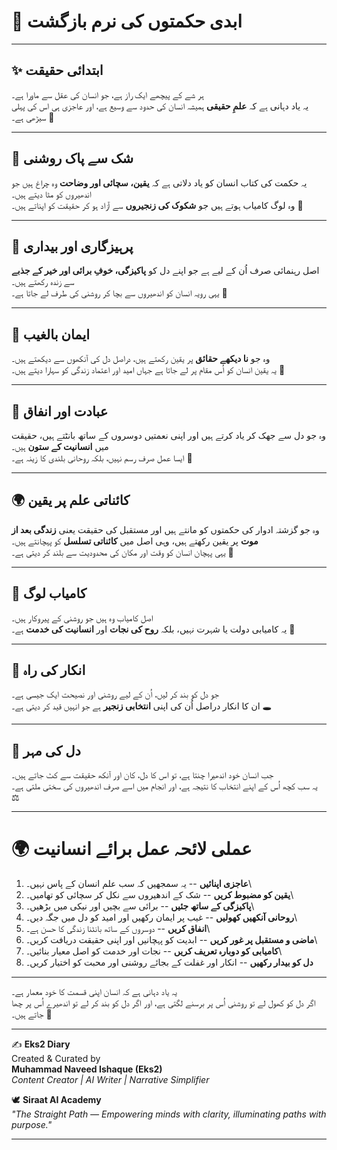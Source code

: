# 🌌 ابدی حکمتوں کی نرم بازگشت

------------------------------------------------------------------------

## ✨ ابتدائی حقیقت

ہر شے کے پیچھے ایک راز ہے، جو انسان کی عقل سے ماورا ہے۔\
یہ یاد دہانی ہے کہ **علمِ حقیقی** ہمیشہ انسان کی حدود سے وسیع ہے، اور
عاجزی ہی اس کی پہلی سیڑھی ہے۔ 🌿

------------------------------------------------------------------------

## 📖 شک سے پاک روشنی

یہ حکمت کی کتاب انسان کو یاد دلاتی ہے کہ **یقین، سچائی اور وضاحت** وہ
چراغ ہیں جو اندھیروں کو مٹا دیتے ہیں۔\
وہ لوگ کامیاب ہوتے ہیں جو **شکوک کی زنجیروں** سے آزاد ہو کر حقیقت کو
اپناتے ہیں۔ 🌟

------------------------------------------------------------------------

## 🌱 پرہیزگاری اور بیداری

اصل رہنمائی صرف اُن کے لیے ہے جو اپنے دل کو **پاکیزگی، خوفِ برائی اور
خیر کے جذبے** سے زندہ رکھتے ہیں۔\
یہی رویہ انسان کو اندھیروں سے بچا کر روشنی کی طرف لے جاتا ہے۔ 💖

------------------------------------------------------------------------

## 🌌 ایمان بالغیب

وہ جو **نا دیکھے حقائق** پر یقین رکھتے ہیں، دراصل دل کی آنکھوں سے دیکھتے
ہیں۔\
یہ یقین انسان کو اُس مقام پر لے جاتا ہے جہاں امید اور اعتماد زندگی کو
سہارا دیتے ہیں۔ 🌺

------------------------------------------------------------------------

## 🙏 عبادت اور انفاق

وہ جو دل سے جھک کر یاد کرتے ہیں اور اپنی نعمتیں دوسروں کے ساتھ بانٹتے
ہیں، حقیقت میں **انسانیت کے ستون** ہیں۔\
ایسا عمل صرف رسم نہیں، بلکہ روحانی بلندی کا زینہ ہے۔ 🤲

------------------------------------------------------------------------

## 🌍 کائناتی علم پر یقین

وہ جو گزشتہ ادوار کی حکمتوں کو مانتے ہیں اور مستقبل کی حقیقت یعنی
**زندگی بعد از موت** پر یقین رکھتے ہیں، وہی اصل میں **کائناتی تسلسل** کو
پہچانتے ہیں۔\
یہی پہچان انسان کو وقت اور مکان کی محدودیت سے بلند کر دیتی ہے۔ 🌌

------------------------------------------------------------------------

## 🌟 کامیاب لوگ

اصل کامیاب وہ ہیں جو روشنی کے پیروکار ہیں۔\
یہ کامیابی دولت یا شہرت نہیں، بلکہ **روح کی نجات** اور **انسانیت کی
خدمت** ہے۔ 🌿

------------------------------------------------------------------------

## 🚫 انکار کی راہ

جو دل کو بند کر لیں، اُن کے لیے روشنی اور نصیحت ایک جیسی ہے۔\
ان کا انکار دراصل اُن کی اپنی **انتخابی زنجیر** ہے جو انہیں قید کر دیتی
ہے۔ 🕳️

------------------------------------------------------------------------

## 🖤 دل کی مہر

جب انسان خود اندھیرا چنتا ہے، تو اس کا دل، کان اور آنکھ حقیقت سے کٹ جاتے
ہیں۔\
یہ سب کچھ اُس کے اپنے انتخاب کا نتیجہ ہے، اور انجام میں اسے صرف اندھیروں
کی سختی ملتی ہے۔ ⚖️

------------------------------------------------------------------------

# 🌍 عملی لائحہ عمل برائے انسانیت

1.  **عاجزی اپنائیں** -- یہ سمجھیں کہ سب علم انسان کے پاس نہیں۔\
2.  **یقین کو مضبوط کریں** -- شک کے اندھیروں سے نکل کر سچائی کو تھامیں۔\
3.  **پاکیزگی کے ساتھ جئیں** -- برائی سے بچیں اور نیکی میں بڑھیں۔\
4.  **روحانی آنکھیں کھولیں** -- غیب پر ایمان رکھیں اور امید کو دل میں
    جگہ دیں۔\
5.  **انفاق کریں** -- دوسروں کے ساتھ بانٹنا زندگی کا حسن ہے۔\
6.  **ماضی و مستقبل پر غور کریں** -- ابدیت کو پہچانیں اور اپنی حقیقت
    دریافت کریں۔\
7.  **کامیابی کو دوبارہ تعریف کریں** -- نجات اور خدمت کو اصل معیار
    بنائیں۔\
8.  **دل کو بیدار رکھیں** -- انکار اور غفلت کے بجائے روشنی اور محبت کو
    اختیار کریں۔

------------------------------------------------------------------------

یہ یاد دہانی ہے کہ انسان اپنی قسمت کا خود معمار ہے۔\
اگر دل کو کھول لے تو روشنی اُس پر برسنے لگتی ہے، اور اگر دل کو بند کر لے
تو اندھیرے اُس پر چھا جاتے ہیں۔ 🌟

------------------------------------------------------------------------


✍️ **Eks2 Diary**  
Created & Curated by  
**Muhammad Naveed Ishaque (Eks2)**  
*Content Creator | AI Writer | Narrative Simplifier*  

🕊️ **Siraat AI Academy**  
*"The Straight Path — Empowering minds with clarity, illuminating paths with purpose."*  

---  
